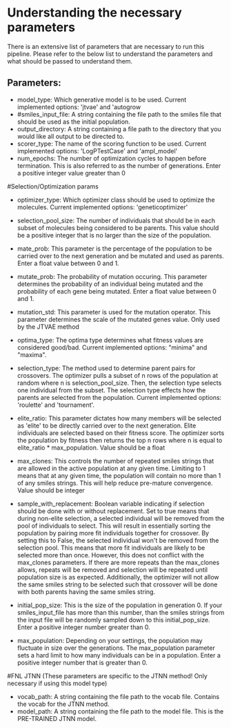 # Understanding the necessary parameters

There is an extensive list of parameters that are necessary to run this pipeline. Please refer to the below list to understand the parameters and what should be passed to understand them.

## Parameters:

- model_type: Which generative model is to be used. Current implemented options: 'jtvae' and 'autogrow
- #smiles_input_file: A string containing the file path to the smiles file that should be used as the initial population. 
- output_directory: A string containing a file path to the directory that you would like all output to be directed to. 
- scorer_type: The name of the scoring function to be used. Current implemented options: 'LogPTestCase' and 'ampl_model'
- num_epochs: The number of optimization cycles to happen before termination. This is also referred to as the number of generations. Enter a positive integer value greater than 0

#Selection/Optimization params
- optimizer_type: Which optimizer class should be used to optimize the molecules. Current implemented options: 'geneticoptimizer'
- selection_pool_size: The number of individuals that should be in each subset of molecules being considered to be parents. This value should be a positive integer that is no larger than the size of the population. 
- mate_prob: This parameter is the percentage of the population to be carried over to the next generation and be mutated and used as parents. Enter a float value between 0 and 1.
- mutate_prob: The probability of mutation occuring. This parameter determines the probability of an individual being mutated and the probability of each gene being mutated. Enter a float value between 0 and 1.
- mutation_std: This parameter is used for the mutation operator. This parameter determines the scale of the mutated genes value. Only used by the JTVAE method
- optima_type: The optima type determines what fitness values are considered good/bad. Current implemented options: "minima" and "maxima".
- selection_type: The method used to determine parent pairs for crossovers. The optimizer pulls a subset of n rows of the population at random where n is selection_pool_size. Then, the selection type selects one individual from the subset. The selection type effects how the parents are selected from the population. Current implemented options: 'roulette' and 'tournament'. 
- elite_ratio: This parameter dictates how many members will be selected as 'elite' to be directly carried over to the next generation. Elite individuals are selected based on their fitness score. The optimizer sorts the population by fitness then returns the top n rows where n is equal to elite_ratio * max_population. Value should be a float
- max_clones: This controls the number of repeated smiles strings that are allowed in the active population at any given time. Limiting to 1 means that at any given time, the population will contain no more than 1 of any smiles strings. This will help reduce pre-mature convergence. Value should be integer
- sample_with_replacement: Boolean variable indicating if selection should be done with or without replacement. Set to true means that during non-elite selection, a selected individual will be removed from the pool of individuals to select. This will result in essentially sorting the population by pairing more fit individuals together for crossover. By setting this to False, the selected individual won't be removed from the selection pool. This means that more fit individuals are likely to be selected more than once. However, this does not conflict with the max_clones parameters. If there are more repeats than the max_clones allows, repeats will be removed and selection will be repeated until population size is as expected. Additionally, the optimizer will not allow the same smiles string to be selected such that crossover will be done with both parents having the same smiles string.

- initial_pop_size: This is the size of the population in generation 0. If your smiles_input_file has more than this number, than the smiles strings from the input file will be randomly sampled down to this initial_pop_size. Enter a positive integer number greater than 0.
- max_population: Depending on your settings, the population may fluctuate in size over the generations. The max_population parameter sets a hard limit to how many individuals can be in a population. Enter a positive integer number that is greater than 0.

#FNL JTNN (These parameters are specific to the JTNN method! Only necessary if using this model type)
- vocab_path: A string containing the file path to the vocab file. Contains the vocab for the JTNN method.
- model_path: A string containing the file path to the model file. This is the PRE-TRAINED JTNN model.
